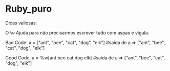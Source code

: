 # Ruby_puro

Dicas valiosas:

O `%w` Ajuda para não precisarmos escrever tudo com aspas e vígula.

Bad Code:   a = ["ant", "bee", "cat", "dog", "elk"]   #saída de a => ["ant", "bee", "cat", "dog", "elk"] 

Good Code:  a = %w[ant bee cat dog elk]               #saída de a => ["ant", "bee", "cat", "dog", "elk"] 